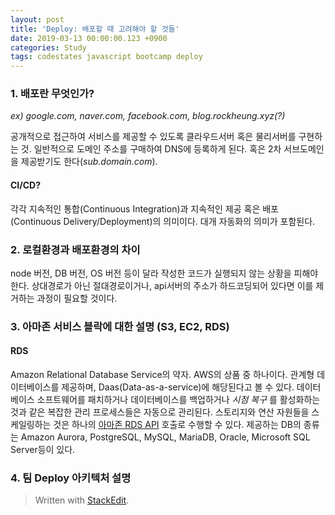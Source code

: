 ```yaml
---
layout: post
title: 'Deploy: 배포할 때 고려해야 할 것들'
date: 2019-03-13 00:00:00.123 +0900
categories: Study
tags: codestates javascript bootcamp deploy
---
```


### 1. 배포란 무엇인가?

_ex) google.com, naver.com, facebook.com, blog.rockheung.xyz(?)_

공개적으로 접근하여 서비스를 제공할 수 있도록 클라우드서버 혹은 물리서버를 구현하는 것. 일반적으로 도메인 주소를 구매하여 DNS에 등록하게 된다. 혹은 2차 서브도메인을 제공받기도 한다(_sub.domain.com_).

#### CI/CD?

각각 지속적인 통합(Continuous Integration)과 지속적인 제공 혹은 배포(Continuous Delivery/Deployment)의 의미이다. 대개 자동화의 의미가 포함된다.

### 2. 로컬환경과 배포환경의 차이

node 버전, DB 버전, OS 버전 등이 달라 작성한 코드가 실행되지 않는 상황을 피해야 한다. 상대경로가 아닌 절대경로이거나, api서버의 주소가 하드코딩되어 있다면 이를 제거하는 과정이 필요할 것이다.

### 3. 아마존 서비스 블락에 대한 설명 (S3, EC2, RDS)

#### RDS

Amazon Relational Database Service의 약자. AWS의 상품 중 하나이다. 관계형 데이터베이스를 제공하며, Daas(Data-as-a-service)에 해당된다고 볼 수 있다. 데이터베이스 소프트웨어를 패치하거나 데이터베이스를 백업하거나 _시점 복구_ 를 활성화하는 것과 같은 복잡한 관리 프로세스들은 자동으로 관리된다. 스토리지와 연산 자원들을 스케일링하는 것은 하나의 [아마존 RDS API](https://docs.aws.amazon.com/ko_kr/AmazonRDS/latest/UserGuide/ProgrammingGuide.html '아마존 RDS API') 호출로 수행할 수 있다.
제공하는 DB의 종류는 Amazon Aurora, PostgreSQL, MySQL, MariaDB, Oracle, Microsoft SQL Server등이 있다.

### 4. 팀 Deploy 아키텍처 설명

> Written with [StackEdit](https://stackedit.io/).
